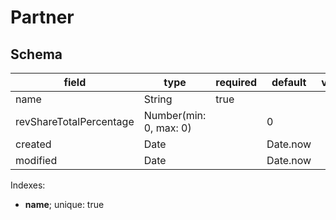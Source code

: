 # Partner

## Schema

| field                   | type                   | required | default  | validate |
| ----------------------- | ---------------------- | -------- | -------- | -------- |
| name                    | String                 | true     |          |          |
| revShareTotalPercentage | Number(min: 0, max: 0) |          | 0        |          |
| created                 | Date                   |          | Date.now |          |
| modified                | Date                   |          | Date.now |          |

Indexes:

* **name**; unique: true
